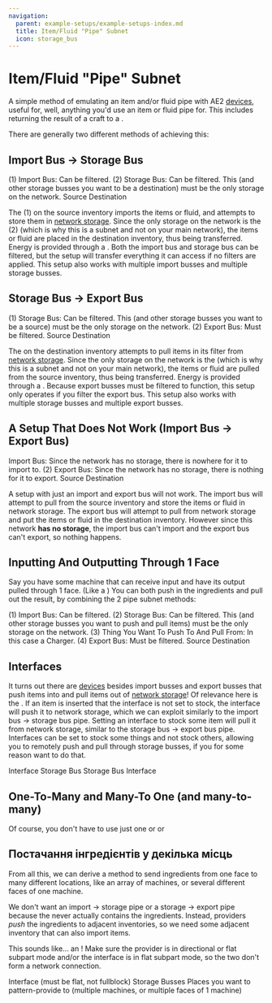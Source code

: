 ```yaml
---
navigation:
  parent: example-setups/example-setups-index.md
  title: Item/Fluid "Pipe" Subnet
  icon: storage_bus
---
```


# Item/Fluid "Pipe" Subnet

A simple method of emulating an item and/or fluid pipe with AE2 [devices](../ae2-mechanics/devices.md), useful for, well, anything you'd use an item or fluid pipe for.
This includes returning the result of a craft to a <ItemLink id="pattern_provider" />.

There are generally two different methods of achieving this:

## Import Bus -> Storage Bus

<GameScene zoom="6" background="transparent">
  <ImportStructure src="../assets/assemblies/import_storage_pipe.snbt" />

<BoxAnnotation color="#dddddd" min="3.7 0 0" max="4 1 1">
        (1) Import Bus: Can be filtered.
  </BoxAnnotation>

<BoxAnnotation color="#dddddd" min="1 0 0" max="1.3 1 1">
        (2) Storage Bus: Can be filtered. This (and other storage busses you want to be a destination)
        must be the only storage on the network.
  </BoxAnnotation>

<DiamondAnnotation pos="4.5 0.5 0.5" color="#00ff00">
        Source
    </DiamondAnnotation>

<DiamondAnnotation pos="0.5 0.5 0.5" color="#00ff00">
        Destination
    </DiamondAnnotation>

  <IsometricCamera yaw="195" pitch="30" />
</GameScene>

The <ItemLink id="import_bus" /> (1) on the source inventory imports the items or fluid, and attempts to store them in [network storage](../ae2-mechanics/import-export-storage.md).
Since the only storage on the network is the <ItemLink id="storage_bus" /> (2) (which is why this is a subnet and not on your main network), the items or fluid
are placed in the destination inventory, thus being transferred. Energy is provided through a <ItemLink id="quartz_fiber" />.
Both the import bus and storage bus can be filtered, but the setup will transfer everything it can access if no filters are applied.
This setup also works with multiple import busses and multiple storage busses.

## Storage Bus -> Export Bus

<GameScene zoom="6" background="transparent">
  <ImportStructure src="../assets/assemblies/storage_export_pipe.snbt" />

<BoxAnnotation color="#dddddd" min="3.7 0 0" max="4 1 1">
        (1) Storage Bus: Can be filtered. This (and other storage busses you want to be a source)
        must be the only storage on the network.
  </BoxAnnotation>

<BoxAnnotation color="#dddddd" min="1 0 0" max="1.3 1 1">
        (2) Export Bus: Must be filtered.
  </BoxAnnotation>

<DiamondAnnotation pos="4.5 0.5 0.5" color="#00ff00">
        Source
    </DiamondAnnotation>

<DiamondAnnotation pos="0.5 0.5 0.5" color="#00ff00">
        Destination
    </DiamondAnnotation>

  <IsometricCamera yaw="195" pitch="30" />
</GameScene>

The <ItemLink id="export_bus" /> on the destination inventory attempts to pull items in its filter from [network storage](../ae2-mechanics/import-export-storage.md).
Since the only storage on the network is the <ItemLink id="storage_bus" /> (which is why this is a subnet and not on your main network), the items or fluid
are pulled from the source inventory, thus being transferred. Energy is provided through a <ItemLink id="quartz_fiber" />.
Because export busses must be filtered to function, this setup only operates if you filter the export bus.
This setup also works with multiple storage busses and multiple export busses.

## A Setup That Does Not Work (Import Bus -> Export Bus)

<GameScene zoom="6" background="transparent">
  <ImportStructure src="../assets/assemblies/import_export_pipe.snbt" />

<BoxAnnotation color="#dd3333" min="3.7 0 0" max="4 1 1">
        Import Bus: Since the network has no storage, there is nowhere for it to import to.
  </BoxAnnotation>

<BoxAnnotation color="#dd3333" min="1 0 0" max="1.3 1 1">
        (2) Export Bus: Since the network has no storage, there is nothing for it to export.
  </BoxAnnotation>

<DiamondAnnotation pos="4.5 0.5 0.5" color="#ff0000">
        Source
    </DiamondAnnotation>

<DiamondAnnotation pos="0.5 0.5 0.5" color="#ff0000">
        Destination
    </DiamondAnnotation>

  <IsometricCamera yaw="195" pitch="30" />
</GameScene>

A setup with just an import and export bus will not work. The import bus will attempt to pull from the source inventory
and store the items or fluid in network storage. The export bus will attempt to pull from network storage and put the
items or fluid in the destination inventory. However since this network **has no storage**, the import bus can't import
and the export bus can't export, so nothing happens.

## Inputting And Outputting Through 1 Face

Say you have some machine that can receive input and have its output pulled through 1 face. (Like a <ItemLink id="charger" />)
You can both push in the ingredients and pull out the result, by combining the 2 pipe subnet methods:

<GameScene zoom="6" background="transparent">
  <ImportStructure src="../assets/assemblies/import_storage_export_pipe.snbt" />

<BoxAnnotation color="#dddddd" min="4 1 1" max="5 1.3 2">
        (1) Import Bus: Can be filtered.
  </BoxAnnotation>

<BoxAnnotation color="#dddddd" min="2 1 1" max="3 1.3 2">
        (2) Storage Bus: Can be filtered. This (and other storage busses you want to push and pull items)
        must be the only storage on the network.
  </BoxAnnotation>

<BoxAnnotation color="#dddddd" min="2 0 1" max="3 1 2">
        (3) Thing You Want To Push To And Pull From: In this case a Charger.
  </BoxAnnotation>

<BoxAnnotation color="#dddddd" min="0 1 1" max="1 1.3 2">
        (4) Export Bus: Must be filtered.
  </BoxAnnotation>

<DiamondAnnotation pos="4.5 0.5 1.5" color="#00ff00">
        Source
    </DiamondAnnotation>

<DiamondAnnotation pos="0.5 0.5 1.5" color="#00ff00">
        Destination
    </DiamondAnnotation>

  <IsometricCamera yaw="195" pitch="30" />
</GameScene>

## Interfaces

It turns out there are [devices](../ae2-mechanics/devices.md) besides import busses and export busses that push items into
and pull items out of [network storage](../ae2-mechanics/import-export-storage.md)!
Of relevance here is the <ItemLink id="interface" />. If an item is inserted that the interface is not set to stock, the interface will
push it to network storage, which we can exploit similarly to the import bus -> storage bus pipe. Setting an interface to
stock some item will pull it from network storage, similar to the storage bus -> export bus pipe. Interfaces can be set to
stock some things and not stock others, allowing you to remotely push and pull through storage busses, if you for some reason want to do that.

<GameScene zoom="6" background="transparent">
<ImportStructure src="../assets/assemblies/interface_pipes.snbt" />

<BoxAnnotation color="#dddddd" min="3.7 0 0" max="4 1 1">
        Interface
  </BoxAnnotation>

<BoxAnnotation color="#dddddd" min="1 0 0" max="1.3 1 1">
        Storage Bus
  </BoxAnnotation>

<BoxAnnotation color="#dddddd" min="3.7 0 2" max="4 1 3">
        Storage Bus
  </BoxAnnotation>

<BoxAnnotation color="#dddddd" min="0 1 2" max="1 1.3 3">
        Interface
  </BoxAnnotation>

<IsometricCamera yaw="195" pitch="30" />
</GameScene>

## One-To-Many and Many-To One (and many-to-many)

Of course, you don't have to use just one <ItemLink id="import_bus" /> or <ItemLink id="export_bus" /> or <ItemLink id="storage_bus" />

<GameScene zoom="3" background="transparent">
<ImportStructure src="../assets/assemblies/many_to_many_pipe.snbt" />

<IsometricCamera yaw="185" pitch="30" />
</GameScene>

## Постачання інгредієнтів у декілька місць

From all this, we can derive a method to send ingredients from one <ItemLink id="pattern_provider" /> face to many different
locations, like an array of machines, or several different faces of one machine.

We don't want an import -> storage pipe or a storage -> export pipe because the <ItemLink id="pattern_provider" /> never
actually contains the ingredients. Instead, providers *push* the ingredients to adjacent inventories, so we need some 
adjacent inventory that can also import items.

This sounds like... an <ItemLink id="interface" />!
Make sure the provider is in directional or flat subpart mode and/or the interface is in flat subpart mode, so the two don't form a network
connection.

<GameScene zoom="6" background="transparent">
<ImportStructure src="../assets/assemblies/provider_interface_storage.snbt" />

<BoxAnnotation color="#dddddd" min="2.7 0 1" max="3 1 2">
        Interface (must be flat, not fullblock)
  </BoxAnnotation>

<BoxAnnotation color="#dddddd" min="1 0 0" max="1.3 1 4">
        Storage Busses
  </BoxAnnotation>

<BoxAnnotation color="#dddddd" min="0 0 0" max="1 1 4">
        Places you want to pattern-provide to (multiple machines, or multiple faces of 1 machine)
  </BoxAnnotation>

<IsometricCamera yaw="185" pitch="30" />
</GameScene>